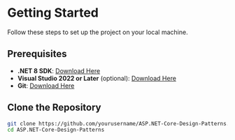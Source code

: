 # Getting Started

Follow these steps to set up the project on your local machine.

## Prerequisites

- **.NET 8 SDK**: [Download Here](https://dotnet.microsoft.com/download/dotnet/8.0)
- **Visual Studio 2022 or Later** (optional): [Download Here](https://visualstudio.microsoft.com/downloads/)
- **Git**: [Download Here](https://git-scm.com/downloads)

## Clone the Repository

```bash
git clone https://github.com/yourusername/ASP.NET-Core-Design-Patterns.git
cd ASP.NET-Core-Design-Patterns
